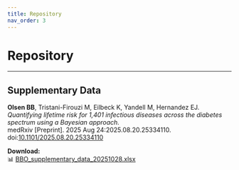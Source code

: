 ```yaml
---
title: Repository
nav_order: 3
---
```


# Repository

___

## Supplementary Data

**Olsen BB**, Tristani-Firouzi M, Eilbeck K, Yandell M, Hernandez EJ.  
_Quantifying lifetime risk for 1,401 infectious diseases across the diabetes spectrum using a Bayesian approach._  
medRxiv [Preprint]. 2025 Aug 24:2025.08.20.25334110.  
doi:[10.1101/2025.08.20.25334110](https://doi.org/10.1101/2025.08.20.25334110)

**Download:**  
📊 [BBO_supplementary_data_20251028.xlsx](/assets/files/BBO_supplementary_data_20251028.xls)
